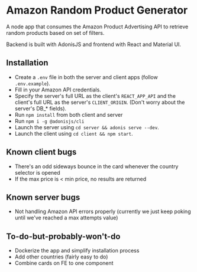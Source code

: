 # Amazon Random Product Generator

A node app that consumes the Amazon Product Advertising API to retrieve random products based on set of filters.

Backend is built with AdonisJS and frontend with React and Material UI.

## Installation

- Create a `.env` file in both the server and client apps (follow `.env.example`).
- Fill in your Amazon API credentials.
- Specify the server's full URL as the client's `REACT_APP_API` and the client's full URL as the server's `CLIENT_ORIGIN`. (Don't worry about the server's DB_* fields).
- Run `npm install` from both client and server
- Run `npm i -g @adonisjs/cli`
- Launch the server using `cd server && adonis serve --dev`.
- Launch the client using `cd client && npm start`.

## Known client bugs

- There's an odd sideways bounce in the card whenever the country selector is opened
- If the max price is < min price, no results are returned

## Known server bugs

- Not handling Amazon API errors properly (currently we just keep poking until we've reached a max attempts value)

## To-do-but-probably-won't-do

- Dockerize the app and simplify installation process
- Add other countries (fairly easy to do)
- Combine cards on FE to one component